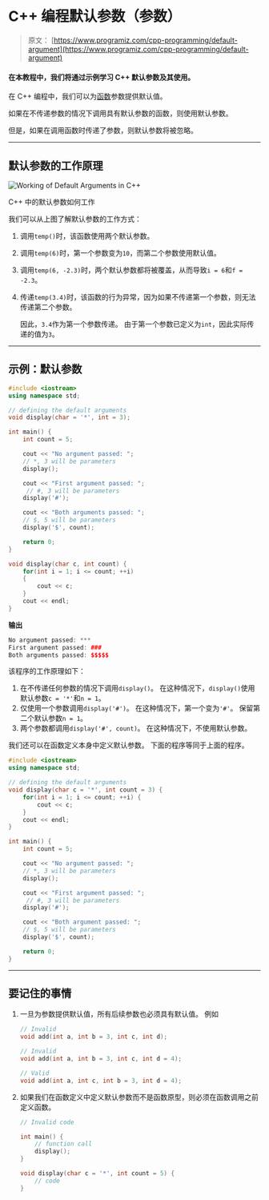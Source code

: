 # C++ 编程默认参数（参数）

> 原文： [https://www.programiz.com/cpp-programming/default-argument](https://www.programiz.com/cpp-programming/default-argument)

#### 在本教程中，我们将通过示例学习 C++ 默认参数及其使用。

在 C++ 编程中，我们可以为[函数](/cpp-programming/function)参数提供默认值。

如果在不传递参数的情况下调用具有默认参数的函数，则使用默认参数。

但是，如果在调用函数时传递了参数，则默认参数将被忽略。

* * *

## 默认参数的工作原理

![Working of Default Arguments in C++](img/b43f95c19060db7022b764e5481db7e5.png "Working of Default Arguments in C++")

C++ 中的默认参数如何工作



我们可以从上图了解默认参数的工作方式：

1.  调用`temp()`时，该函数使用两个默认参数。
2.  调用`temp(6)`时，第一个参数变为`10`，而第二个参数使用默认值。
3.  调用`temp(6, -2.3)`时，两个默认参数都将被覆盖，从而导致`i = 6`和`f = -2.3`。
4.  传递`temp(3.4)`时，该函数的行为异常，因为如果不传递第一个参数，则无法传递第二个参数。

    因此，`3.4`作为第一个参数传递。 由于第一个参数已定义为`int`，因此实际传递的值为`3`。

* * *

## 示例：默认参数

```cpp
#include <iostream>
using namespace std;

// defining the default arguments
void display(char = '*', int = 3);

int main() {
    int count = 5;

    cout << "No argument passed: ";
    // *, 3 will be parameters
    display(); 

    cout << "First argument passed: ";
     // #, 3 will be parameters
    display('#'); 

    cout << "Both arguments passed: ";
    // $, 5 will be parameters
    display('$', count); 

    return 0;
}

void display(char c, int count) {
    for(int i = 1; i <= count; ++i)
    {
        cout << c;
    }
    cout << endl;
}
```

**输出**

```cpp
No argument passed: ***
First argument passed: ###
Both arguments passed: $$$$$
```

该程序的工作原理如下：

1.  在不传递任何参数的情况下调用`display()`。 在这种情况下，`display()`使用默认参数`c = '*'`和`n = 1`。
2.  仅使用一个参数调用`display('#')`。 在这种情况下，第一个变为`'#'`。 保留第二个默认参数`n = 1`。
3.  两个参数都调用`display('#', count)`。 在这种情况下，不使用默认参数。

我们还可以在函数定义本身中定义默认参数。 下面的程序等同于上面的程序。

```cpp
#include <iostream>
using namespace std;

// defining the default arguments
void display(char c = '*', int count = 3) {
    for(int i = 1; i <= count; ++i) {
        cout << c;
    }
    cout << endl;
}

int main() {
    int count = 5;

    cout << "No argument passed: ";
    // *, 3 will be parameters
    display(); 

    cout << "First argument passed: ";
     // #, 3 will be parameters
    display('#'); 

    cout << "Both argument passed: ";
    // $, 5 will be parameters
    display('$', count); 

    return 0;
}
```

* * *

## 要记住的事情

1.  一旦为参数提供默认值，所有后续参数也必须具有默认值。 例如

    ```cpp
    // Invalid
    void add(int a, int b = 3, int c, int d);

    // Invalid
    void add(int a, int b = 3, int c, int d = 4);

    // Valid
    void add(int a, int c, int b = 3, int d = 4);
    ```

2.  如果我们在函数定义中定义默认参数而不是函数原型，则必须在函数调用之前定义函数。

    ```cpp
    // Invalid code

    int main() {
        // function call
        display();
    }

    void display(char c = '*', int count = 5) {
        // code
    }
    ```